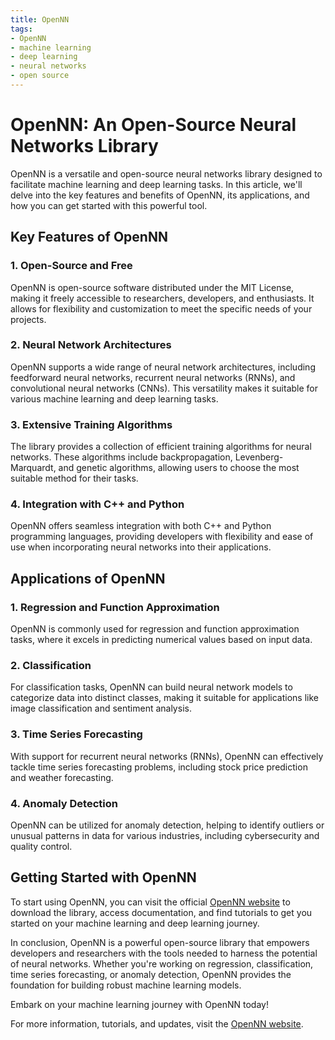 ```yaml
---
title: OpenNN
tags:
- OpenNN
- machine learning
- deep learning
- neural networks
- open source
---
```


# OpenNN: An Open-Source Neural Networks Library

OpenNN is a versatile and open-source neural networks library designed to facilitate machine learning and deep learning tasks. In this article, we'll delve into the key features and benefits of OpenNN, its applications, and how you can get started with this powerful tool.

## Key Features of OpenNN

### 1. Open-Source and Free

OpenNN is open-source software distributed under the MIT License, making it freely accessible to researchers, developers, and enthusiasts. It allows for flexibility and customization to meet the specific needs of your projects.

### 2. Neural Network Architectures

OpenNN supports a wide range of neural network architectures, including feedforward neural networks, recurrent neural networks (RNNs), and convolutional neural networks (CNNs). This versatility makes it suitable for various machine learning and deep learning tasks.

### 3. Extensive Training Algorithms

The library provides a collection of efficient training algorithms for neural networks. These algorithms include backpropagation, Levenberg-Marquardt, and genetic algorithms, allowing users to choose the most suitable method for their tasks.

### 4. Integration with C++ and Python

OpenNN offers seamless integration with both C++ and Python programming languages, providing developers with flexibility and ease of use when incorporating neural networks into their applications.

## Applications of OpenNN

### 1. Regression and Function Approximation

OpenNN is commonly used for regression and function approximation tasks, where it excels in predicting numerical values based on input data.

### 2. Classification

For classification tasks, OpenNN can build neural network models to categorize data into distinct classes, making it suitable for applications like image classification and sentiment analysis.

### 3. Time Series Forecasting

With support for recurrent neural networks (RNNs), OpenNN can effectively tackle time series forecasting problems, including stock price prediction and weather forecasting.

### 4. Anomaly Detection

OpenNN can be utilized for anomaly detection, helping to identify outliers or unusual patterns in data for various industries, including cybersecurity and quality control.

## Getting Started with OpenNN

To start using OpenNN, you can visit the official [OpenNN website](https://www.opennn.net) to download the library, access documentation, and find tutorials to get you started on your machine learning and deep learning journey.

In conclusion, OpenNN is a powerful open-source library that empowers developers and researchers with the tools needed to harness the potential of neural networks. Whether you're working on regression, classification, time series forecasting, or anomaly detection, OpenNN provides the foundation for building robust machine learning models.

Embark on your machine learning journey with OpenNN today!

For more information, tutorials, and updates, visit the [OpenNN website](https://www.opennn.net).
